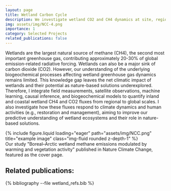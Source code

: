 ```yaml
---
layout: page
title: Wetland Carbon Cycle
description: We investigate wetland CO2 and CH4 dynamics at site, regional, and global scales. 
img: assets/img/NCC-4.png
importance: 1
category: Selected Projects
related_publications: false
---
```


Wetlands are the largest natural source of methane (CH4), the second most important greenhouse gas, contributing approximately 20-30% of global emission-related radiative forcing. Wetlands can also be a major sink of carbon dioxide (CO2). However, our understanding of the underlying biogeochemical processes affecting wetland greenhouse gas dynamics remains limited. This knowledge gap leaves the net climatic impact of wetlands and their potential as nature-based solutions underexplored.  Therefore, I integrate field measurements, satellite observations, machine learning, causal inference, and biogeochemical models to quantify inland and coastal wetland CH4 and CO2 fluxes from regional to global scales. I also investigate how these fluxes respond to climate dynamics and human activities (e.g., restoration and management), aiming to improve our predictive understanding of wetland ecosystems and their role in nature-based solutions.​ 


<div class="row">
    <div class="col-sm mt-3 mt-md-0">
        {% include figure.liquid loading="eager" path="assets/img/NCC.png" title="example image" class="img-fluid rounded z-depth-1" %}
    </div>
</div>
<div class="caption">
    Our study "Boreal–Arctic wetland methane emissions modulated by warming and vegetation activity" published in Nature Climate Change, featured as the cover page.
</div>

## Related publications:
{% bibliography --file wetland_refs.bib %}
